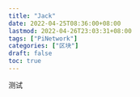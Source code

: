 ```yaml
---
title: "Jack"
date: 2022-04-25T08:36:00+08:00
lastmod: 2022-04-26T23:03:31+08:00
tags: ["PiNetwork"]
categories: ["区块"]
draft: false
toc: true
---
```


测试